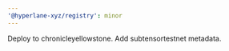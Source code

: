 ```yaml
---
'@hyperlane-xyz/registry': minor
---
```


Deploy to chronicleyellowstone. Add subtensortestnet metadata.
